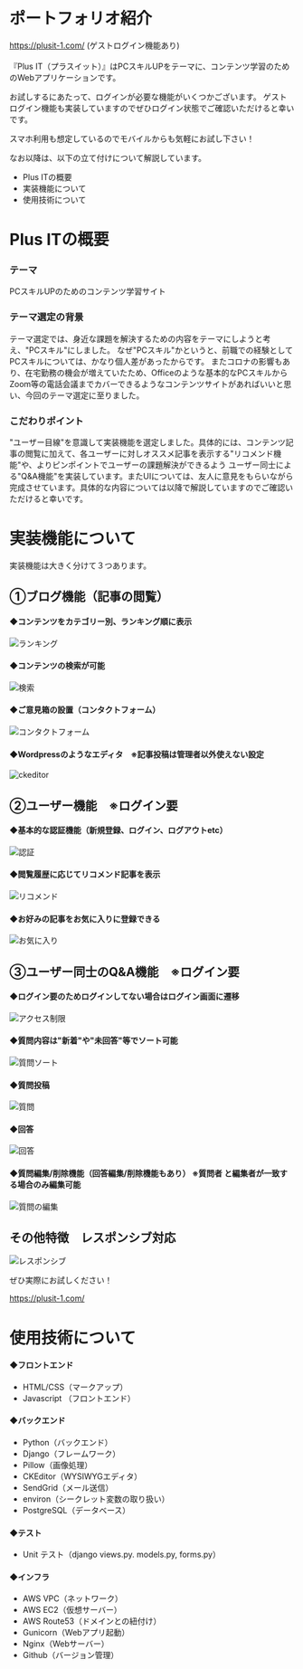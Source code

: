 # ポートフォリオ紹介
https://plusit-1.com/  (ゲストログイン機能あり)<br><br>
『Plus IT（プラスイット）』はPCスキルUPをテーマに、コンテンツ学習のためのWebアプリケーションです。

お試しするにあたって、ログインが必要な機能がいくつかございます。
ゲストログイン機能も実装していますのでぜひログイン状態でご確認いただけると幸いです。

スマホ利用も想定しているのでモバイルからも気軽にお試し下さい！

なお以降は、以下の立て付けについて解説しています。

* Plus ITの概要
* 実装機能について
* 使用技術について

# Plus ITの概要

### テーマ
PCスキルUPのためのコンテンツ学習サイト

### テーマ選定の背景
テーマ選定では、身近な課題を解決するための内容をテーマにしようと考え、"PCスキル"にしました。
なぜ"PCスキル"かというと、前職での経験としてPCスキルについては、かなり個人差があったからです。
またコロナの影響もあり、在宅勤務の機会が増えていたため、Officeのような基本的なPCスキルからZoom等の電話会議までカバーできるようなコンテンツサイトがあればいいと思い、今回のテーマ選定に至りました。

### こだわりポイント
"ユーザー目線"を意識して実装機能を選定しました。具体的には、コンテンツ記事の閲覧に加えて、各ユーザーに対しオススメ記事を表示する"リコメンド機能"や、よりピンポイントでユーザーの課題解決ができるよう
ユーザー同士による"Q&A機能"を実装しています。またUIについては、友人に意見をもらいながら完成させています。具体的な内容については以降で解説していますのでご確認いただけると幸いです。

# 実装機能について

実装機能は大きく分けて３つあります。

## ①ブログ機能（記事の閲覧）

#### ◆コンテンツをカテゴリー別、ランキング順に表示
![ランキング](https://user-images.githubusercontent.com/73920107/109258703-23de2a80-783e-11eb-9717-b12e4e2a703e.gif)

#### ◆コンテンツの検索が可能
![検索](https://user-images.githubusercontent.com/73920107/109258776-44a68000-783e-11eb-939d-2acb265c8dd7.gif)

#### ◆ご意見箱の設置（コンタクトフォーム）
![コンタクトフォーム ](https://user-images.githubusercontent.com/73920107/109259483-a74c4b80-783f-11eb-8f77-fc813d75bc24.gif)

#### ◆Wordpressのようなエディタ　※記事投稿は管理者以外使えない設定
![ckeditor](https://user-images.githubusercontent.com/73920107/109257700-0f009780-783c-11eb-8035-54bc6ea017b1.gif)

## ②ユーザー機能　※ログイン要

#### ◆基本的な認証機能（新規登録、ログイン、ログアウトetc）
![認証](https://user-images.githubusercontent.com/73920107/109255102-aa8f0980-7836-11eb-8e6d-f8a445adfb7f.gif)

#### ◆閲覧履歴に応じてリコメンド記事を表示
![リコメンド](https://user-images.githubusercontent.com/73920107/109258732-32c4dd00-783e-11eb-81c9-2f816ecb022e.gif)


#### ◆お好みの記事をお気に入りに登録できる
![お気に入り](https://user-images.githubusercontent.com/73920107/109258684-1628a500-783e-11eb-9d15-6ad7b6320bc4.gif)


## ③ユーザー同士のQ&A機能　※ログイン要

#### ◆ログイン要のためログインしてない場合はログイン画面に遷移
![アクセス制限](https://user-images.githubusercontent.com/73920107/109258662-07da8900-783e-11eb-9751-6436f18fde02.gif)


#### ◆質問内容は"新着"や"未回答"等でソート可能
![質問ソート](https://user-images.githubusercontent.com/73920107/109258841-63a51200-783e-11eb-92b5-7f1e9d9d1ac8.gif)


#### ◆質問投稿
![質問](https://user-images.githubusercontent.com/73920107/109258791-4d975180-783e-11eb-8996-40de47728289.gif)


#### ◆回答
![回答](https://user-images.githubusercontent.com/73920107/109258756-3ce6db80-783e-11eb-8e01-24a85dd7bc8e.gif)


#### ◆質問編集/削除機能（回答編集/削除機能もあり） ※質問者 と編集者が一致する場合のみ編集可能
![質問の編集](https://user-images.githubusercontent.com/73920107/109257816-496a3480-783c-11eb-89e5-07b46e3f9ed2.gif)

## その他特徴　レスポンシブ対応
![レスポンシブ](https://user-images.githubusercontent.com/73920107/109257801-4707da80-783c-11eb-895e-af010286f4f2.gif)

ぜひ実際にお試しください！

https://plusit-1.com/

# 使用技術について

#### ◆フロントエンド
* HTML/CSS（マークアップ）
* Javascript （フロントエンド）

#### ◆バックエンド
* Python（バックエンド）
* Django（フレームワーク）
* Pillow（画像処理）
* CKEditor（WYSIWYGエディタ）
* SendGrid（メール送信）
* environ（シークレット変数の取り扱い）
* PostgreSQL（データベース）

#### ◆テスト
* Unit テスト（django views.py. models.py, forms.py）

#### ◆インフラ
* AWS VPC（ネットワーク）
* AWS EC2（仮想サーバー）
* AWS Route53（ドメインとの紐付け）
* Gunicorn（Webアプリ起動）
* Nginx（Webサーバー）
* Github（バージョン管理）









